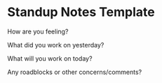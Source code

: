 # Standup Notes Template

How are you feeling?

What did you work on yesterday?

What will you work on today?

Any roadblocks or other concerns/comments?